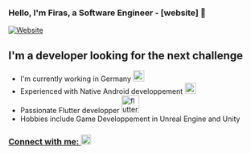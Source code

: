 ### Hello, I'm Firas, a Software Engineer - [website] 👋
[![Website](https://img.shields.io/website?label=firasdev.github.io&style=for-the-badge&url=https%3A%2F%2Ffirasdev.github.io%2F)](https://firasdev.github.io/)

## I'm a developer looking for the next challenge 
- I'm currently working in Germany <img width="22px" src="https://images.emojiterra.com/twitter/v13.0/512px/1f1e9-1f1ea.png">
- Experienced with Native Android developpement <img width="22px" src="https://emojis.slackmojis.com/emojis/images/1493026598/2124/android.png?1493026598" />
- Passionate Flutter developper  <img alt="flutter" width="35px" src="https://meterpreter.org/wp-content/uploads/2018/09/flutter.png" />
- Hobbies include Game Developpement in Unreal Engine and Unity

### [Connect with me: <img width="20px" src="https://upload.wikimedia.org/wikipedia/commons/thumb/8/81/LinkedIn_icon.svg/2048px-LinkedIn_icon.svg.png" />](https://www.linkedin.com/in/bmfirask/)

